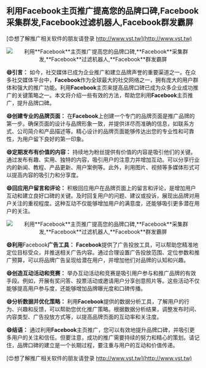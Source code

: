 ## **利用**Facebook**主页推广提高您的品牌口碑,**Facebook**采集群发,**Facebook**过滤机器人,**Facebook**群发霸屏**

[😍想了解推广相关软件的朋友请登录 http://www.vst.tw](http://www.vst.tw)

 <center><img src="https://vst.tw/MP4/tuiguang/png/2.png" alt="利用**Facebook**主页推广提高您的品牌口碑,**Facebook**采集群发,**Facebook**过滤机器人,**Facebook**群发霸屏"></center>

**😄引言：**
如今，社交媒体已成为企业推广和建立品牌声誉的重要渠道之一。在众多社交媒体平台中，**Facebook**作为全球最大的社交网络之一，拥有庞大的用户群体和强大的推广功能。利用**Facebook**主页来提高品牌口碑已成为众多企业成功推广的关键策略之一。本文将介绍一些有效的方法，帮助您利用**Facebook**主页推广，提升品牌口碑。

**😄创建专业的品牌页面：**
在**Facebook**上创建一个专门的品牌页面是推广品牌的第一步。确保页面的设计与品牌形象一致，并提供详尽而准确的信息，如联系方式、公司简介和产品描述等。精心设计的品牌页面能够传达出您的专业性和可靠性，为用户留下良好的第一印象。

**😄定期发布有价值的内容：**
持续地为粉丝提供有价值的内容是吸引他们的关键。通过发布有趣、实用、独特的内容，吸引用户的注意力并增加互动。可以分享行业内的新闻、教程、产品更新、用户案例等。此外，利用图片、视频等多媒体形式可以提高内容的吸引力和分享度。

**😄回应用户留言和评论：**
积极回应用户在品牌页面上的留言和评论，是增加用户互动和建立良好口碑的关键。及时回复用户的问题、建议或投诉，展现出品牌对用户关注的重视程度。这种互动不仅能够增加用户的满意度，还能够吸引更多潜在用户的关注。

 <center><img src="https://vst.tw/MP4/tuiguang/png/8.png" alt="利用**Facebook**主页推广提高您的品牌口碑,**Facebook**采集群发,**Facebook**过滤机器人,**Facebook**群发霸屏"></center>

**😄利用**Facebook**广告工具：**
**Facebook**提供了广告投放工具，可以帮助您精准地定位目标受众，并推送相关广告内容。通过合理设置广告投放范围、定位参数和推广预算，可以将品牌广告呈现给潜在用户，并增加他们对品牌的认知和兴趣。

**😄创造互动活动和竞赛：**
举办互动活动和竞赛是吸引用户参与和推广品牌的有效手段。例如，开展有奖问答、投票活动或邀请用户分享创意照片等。这些活动不仅能够提高用户参与度，还能够增加品牌曝光度和口碑传播。

**😄分析数据并优化策略：**
利用**Facebook**提供的数据分析工具，了解用户的行为、兴趣和反馈，可以帮助您优化推广策略。根据数据分析结果，调整发布时间、内容类型、广告投放方式等，以提高品牌页面的互动率和关注度。

**😄结语：**
通过利用**Facebook**主页推广，您可以有效地提升品牌口碑，并吸引更多用户的关注和信任。但要注意，成功的推广需要持续的努力和精心的策划。请记住，品牌口碑的建立是一个长期过程，要注重与用户的互动和价值传递。

[😍想了解推广相关软件的朋友请登录 http://www.vst.tw](http://www.vst.tw)



